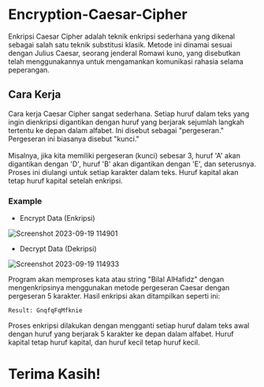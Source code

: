 # Encryption-Caesar-Cipher
<p>Enkripsi Caesar Cipher adalah teknik enkripsi sederhana yang dikenal sebagai salah satu teknik substitusi klasik. Metode ini dinamai sesuai dengan Julius Caesar, seorang jenderal Romawi kuno, yang disebutkan telah menggunakannya untuk mengamankan komunikasi rahasia selama peperangan.</p>

## Cara Kerja
<p>Cara kerja Caesar Cipher sangat sederhana. Setiap huruf dalam teks yang ingin dienkripsi digantikan dengan huruf yang berjarak sejumlah langkah tertentu ke depan dalam alfabet. Ini disebut sebagai "pergeseran." Pergeseran ini biasanya disebut "kunci."
<br><br>Misalnya, jika kita memiliki pergeseran (kunci) sebesar 3, huruf 'A' akan digantikan dengan 'D', huruf 'B' akan digantikan dengan 'E', dan seterusnya. Proses ini diulangi untuk setiap karakter dalam teks. Huruf kapital akan tetap huruf kapital setelah enkripsi.</p>

### Example
- Encrypt Data (Enkripsi)

![Screenshot 2023-09-19 114901](https://github.com/kyuurazz/Encryption-Caesar-Cipher/assets/91085882/f44f4a45-c1f7-41f0-9403-6ec2bda77998)

- Decrypt Data (Dekripsi)

![Screenshot 2023-09-19 114933](https://github.com/kyuurazz/Encryption-Caesar-Cipher/assets/91085882/e1ba235b-e84e-40e7-94f0-f91ac68e43a3)

<p>Program akan memproses kata atau string "Bilal AlHafidz" dengan mengenkripsinya menggunakan metode pergeseran Caesar dengan pergeseran 5 karakter. Hasil enkripsi akan ditampilkan seperti ini:</p>

```python
Result: GnqfqFqMfknie
```
<p>Proses enkripsi dilakukan dengan mengganti setiap huruf dalam teks awal dengan huruf yang berjarak 5 karakter ke depan dalam alfabet. Huruf kapital tetap huruf kapital, dan huruf kecil tetap huruf kecil.</p>

# Terima Kasih!
